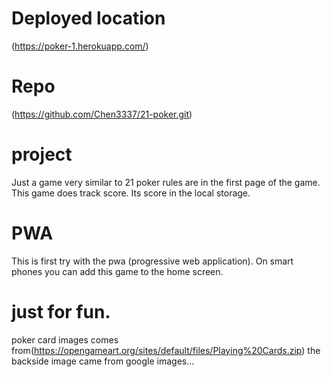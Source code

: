 # Deployed location
(https://poker-1.herokuapp.com/)

# Repo
(https://github.com/Chen3337/21-poker.git)

# project
Just a game very similar to 21 poker rules are in the first page of the game.
This game does track score. Its score in the local storage.

# PWA
This is first try with the pwa (progressive web application). On smart phones you can add this game to the home screen.

# just for fun.
poker card images comes from(https://opengameart.org/sites/default/files/Playing%20Cards.zip)
the backside image came from google images...
